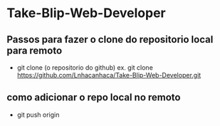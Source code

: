 # Take-Blip-Web-Developer
## Passos para fazer o clone do repositorio local para remoto 
- git clone (o repositorio do github) ex. git clone https://github.com/Lnhacanhaca/Take-Blip-Web-Developer.git
## como adicionar o repo local no remoto
- git push origin 